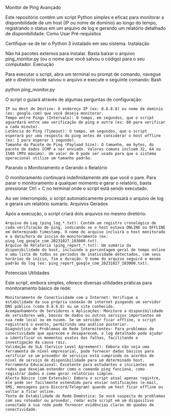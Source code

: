 Monitor de Ping Avançado

Este repositório contém um script Python simples e eficaz para monitorar a disponibilidade de um host (IP ou nome de domínio) ao longo do tempo, registrando o status em um arquivo de log e gerando um relatório detalhado de disponibilidade.
Como Usar
Pré-requisitos

Certifique-se de ter o Python 3 instalado em seu sistema.
Instalação

Não há pacotes externos para instalar. Basta baixar o arquivo ping_monitor.py (ou o nome que você salvou o código) para o seu computador.
Execução

Para executar o script, abra um terminal ou prompt de comando, navegue até o diretório onde salvou o arquivo e execute o seguinte comando:
Bash

python ping_monitor.py

O script o guiará através de algumas perguntas de configuração:

    IP ou Host de Destino: O endereço IP (ex: 8.8.8.8) ou nome de domínio (ex: google.com) que você deseja monitorar.
    Tempo entre Pings (Intervalo): O tempo, em segundos, que o script aguardará entre uma verificação de ping e outra (ex: 60 para verificar a cada minuto).
    Latência do Ping (Timeout): O tempo, em segundos, que o script esperará por uma resposta do ping antes de considerar o host offline (ex: 1 para esperar 1 segundo).
    Tamanho do Pacote de Ping (Payload Size): O tamanho, em bytes, do pacote de dados ICMP a ser enviado. Valores comuns incluem 32, 64 ou 1500 (MTU máximo). Um valor de 0 pode ser usado para que o sistema operacional utilize um tamanho padrão.

Parando o Monitoramento e Gerando o Relatório

O monitoramento continuará indefinidamente até que você o pare. Para parar o monitoramento a qualquer momento e gerar o relatório, basta pressionar Ctrl + C no terminal onde o script está sendo executado.

Ao ser interrompido, o script automaticamente processará o arquivo de log e gerará um relatório sumário.
Arquivos Gerados

Após a execução, o script criará dois arquivos no mesmo diretório:

    Arquivo de Log (ping_log_*.txt): Contém um registro cronológico de cada verificação de ping, indicando se o host estava ONLINE ou OFFLINE em determinado timestamp. O nome do arquivo incluirá o host monitorado e a data/hora de início do monitoramento (ex: ping_log_google_com_20231027_103000.txt).
    Arquivo de Relatório (ping_report_*.txt): Um sumário da disponibilidade do host, incluindo a porcentagem geral de tempo online e uma lista de todos os períodos de inatividade detectados, com seus horários de início, fim e duração. O nome do arquivo seguirá o mesmo padrão do log (ex: ping_report_google_com_20231027_103000.txt).

Potenciais Utilidades

Este script, embora simples, oferece diversas utilidades práticas para monitoramento básico de rede:

    Monitoramento de Conectividade com a Internet: Verifique a estabilidade da sua própria conexão de internet pingando um servidor DNS público (como 8.8.8.8) ou um site conhecido.
    Acompanhamento de Servidores e Aplicações: Monitore a disponibilidade de servidores web, bancos de dados ou outros serviços importantes em sua rede local ou em nuvem. Se um servidor ficar offline, o script registrará o evento, permitindo uma análise posterior.
    Diagnóstico de Problemas de Rede Intermitentes: Para problemas de conectividade que aparecem e desaparecem, o log detalhado pode ajudar a identificar os momentos exatos das falhas, facilitando a investigação da causa raiz.
    Validação de SLA (Service Level Agreement): Embora não seja uma ferramenta de nível empresarial, pode fornecer dados básicos para verificar se um provedor de serviços está cumprindo os acordos de nível de serviço de disponibilidade para um determinado host.
    Ferramenta Educacional: Excelente para estudantes e iniciantes em redes que desejam entender como o comando ping funciona, como registrar dados e como gerar relatórios simples.
    Alerta Básico (com Extensão): Embora o script atual apenas registre, ele pode ser facilmente estendido para enviar notificações (e-mail, SMS, mensagens para Discord/Telegram) quando um host ficar offline ou voltar a ficar online.
    Teste de Estabilidade de Rede Doméstica: Se você suspeita de problemas com seu roteador ou provedor, rodar este script em um dispositivo conectado à sua rede pode fornecer evidências claras de quedas de conectividade.
